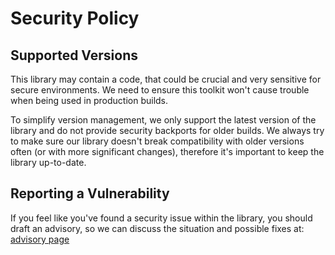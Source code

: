 # Security Policy

## Supported Versions

This library may contain a code, that could be crucial and very sensitive for secure environments. 
We need to ensure this toolkit won't cause trouble when being used in production builds.

To simplify version management, we only support the latest version of the library and do not provide security backports for
older builds. We always try to make sure our library doesn't break compatibility with 
older versions often (or with more significant changes), therefore it's important to keep the library up-to-date.

## Reporting a Vulnerability

If you feel like you've found a security issue within the library, you should draft an advisory, so we can 
discuss the situation and possible fixes at: [advisory page](https://github.com/zpl-c/track/security/advisories)
